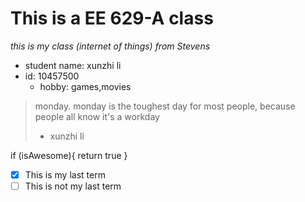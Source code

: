 # This is a EE 629-A class
*this is my class (internet of things)  from Stevens*

* student name: xunzhi li
* id: 10457500
  * hobby: games,movies

> monday. monday is the toughest day for most people, because people all know it's a workday
> - xunzhi li

if (isAwesome){
  return true
}

- [x] This is my last term
- [ ] This is not my last term
